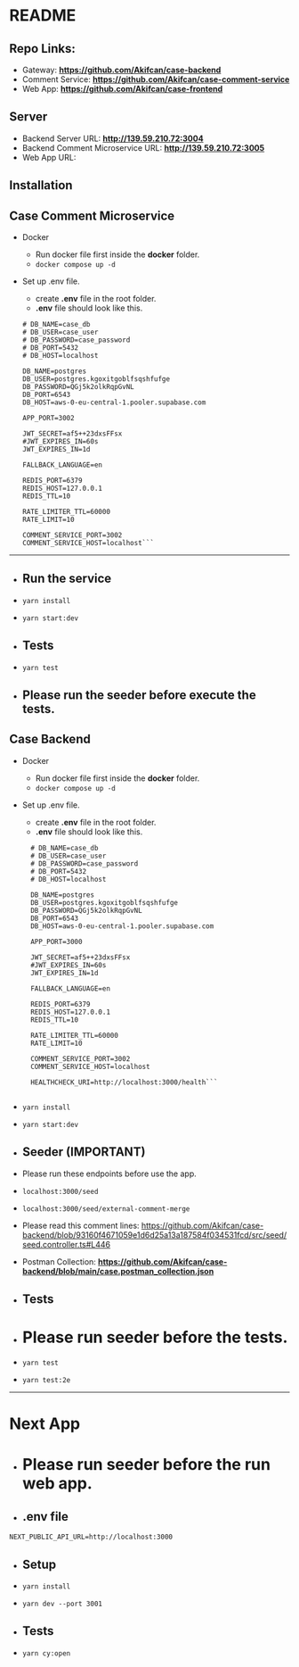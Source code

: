 # README

## Repo Links:
- Gateway: **https://github.com/Akifcan/case-backend**
- Comment Service: **https://github.com/Akifcan/case-comment-service**
- Web App: **https://github.com/Akifcan/case-frontend** 

## Server

- Backend Server URL: **http://139.59.210.72:3004**
- Backend Comment Microservice URL: **http://139.59.210.72:3005**
- Web App URL: 

## Installation

## Case Comment Microservice

- Docker 
  - Run docker file first inside the **docker** folder.
  - `docker compose up -d`

- Set up .env file.
  - create **.env** file in the root folder.
  - **.env** file should look like this.
  ```
  # DB_NAME=case_db
  # DB_USER=case_user
  # DB_PASSWORD=case_password
  # DB_PORT=5432
  # DB_HOST=localhost

  DB_NAME=postgres
  DB_USER=postgres.kgoxitgoblfsqshfufge
  DB_PASSWORD=QGj5k2olkRqpGvNL
  DB_PORT=6543
  DB_HOST=aws-0-eu-central-1.pooler.supabase.com

  APP_PORT=3002

  JWT_SECRET=af5++23dxsFFsx
  #JWT_EXPIRES_IN=60s
  JWT_EXPIRES_IN=1d

  FALLBACK_LANGUAGE=en

  REDIS_PORT=6379
  REDIS_HOST=127.0.0.1
  REDIS_TTL=10

  RATE_LIMITER_TTL=60000
  RATE_LIMIT=10

  COMMENT_SERVICE_PORT=3002
  COMMENT_SERVICE_HOST=localhost```

---

-  ## Run the service

 - `yarn install`
 - `yarn start:dev` 

- ## Tests
 - `yarn test`

- ## Please run the seeder before execute the tests.


## Case Backend

- Docker 
  - Run docker file first inside the **docker** folder.
  - `docker compose up -d`

- Set up .env file.
  - create **.env** file in the root folder.
  - **.env** file should look like this.
  ```
    # DB_NAME=case_db
    # DB_USER=case_user
    # DB_PASSWORD=case_password
    # DB_PORT=5432
    # DB_HOST=localhost

    DB_NAME=postgres
    DB_USER=postgres.kgoxitgoblfsqshfufge
    DB_PASSWORD=QGj5k2olkRqpGvNL
    DB_PORT=6543
    DB_HOST=aws-0-eu-central-1.pooler.supabase.com

    APP_PORT=3000

    JWT_SECRET=af5++23dxsFFsx
    #JWT_EXPIRES_IN=60s
    JWT_EXPIRES_IN=1d

    FALLBACK_LANGUAGE=en

    REDIS_PORT=6379
    REDIS_HOST=127.0.0.1
    REDIS_TTL=10

    RATE_LIMITER_TTL=60000
    RATE_LIMIT=10

    COMMENT_SERVICE_PORT=3002
    COMMENT_SERVICE_HOST=localhost

    HEALTHCHECK_URI=http://localhost:3000/health```

  
 - `yarn install`
 - `yarn start:dev` 

- ## Seeder (IMPORTANT)

- Please run these endpoints before use the app.
- `localhost:3000/seed`
- `localhost:3000/seed/external-comment-merge`
- Please read this comment lines: https://github.com/Akifcan/case-backend/blob/93160f4671059e1d6d25a13a187584f034531fcd/src/seed/seed.controller.ts#L446

- Postman Collection: **https://github.com/Akifcan/case-backend/blob/main/case.postman_collection.json**

- ## Tests
- # Please run seeder before the tests.
- `yarn test`
- `yarn test:2e`


---

# Next App

- # Please run seeder before the run web app.

- ## .env file

```
NEXT_PUBLIC_API_URL=http://localhost:3000
```

- ## Setup

- `yarn install`
- `yarn dev --port 3001` 

- ## Tests

- `yarn cy:open`